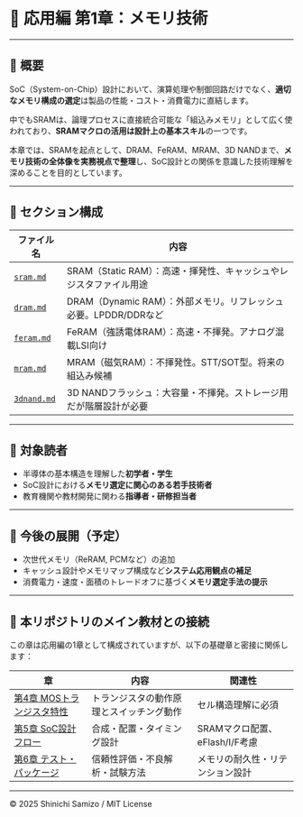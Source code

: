 # 💾 応用編 第1章：メモリ技術

---

## 📘 概要

SoC（System-on-Chip）設計において、演算処理や制御回路だけでなく、**適切なメモリ構成の選定**は製品の性能・コスト・消費電力に直結します。

中でもSRAMは、論理プロセスに直接統合可能な「組込みメモリ」として広く使われており、**SRAMマクロの活用は設計上の基本スキル**の一つです。

本章では、SRAMを起点として、DRAM、FeRAM、MRAM、3D NANDまで、**メモリ技術の全体像を実務視点で整理**し、SoC設計との関係を意識した技術理解を深めることを目的としています。

---

## 📂 セクション構成

| ファイル名 | 内容 |
|------------|------|
| [`sram.md`](./sram.md)       | SRAM（Static RAM）：高速・揮発性、キャッシュやレジスタファイル用途 |
| [`dram.md`](./dram.md)       | DRAM（Dynamic RAM）：外部メモリ。リフレッシュ必要。LPDDR/DDRなど |
| [`feram.md`](./feram.md)     | FeRAM（強誘電体RAM）：高速・不揮発。アナログ混載LSI向け |
| [`mram.md`](./mram.md)       | MRAM（磁気RAM）：不揮発性。STT/SOT型。将来の組込み候補 |
| [`3dnand.md`](./3dnand.md)   | 3D NANDフラッシュ：大容量・不揮発。ストレージ用だが階層設計が必要 |

---

## 🎯 対象読者

- 半導体の基本構造を理解した**初学者・学生**
- SoC設計における**メモリ選定に関心のある若手技術者**
- 教育機関や教材開発に関わる**指導者・研修担当者**

---

## 🔧 今後の展開（予定）

- 次世代メモリ（ReRAM, PCMなど）の追加  
- キャッシュ設計やメモリマップ構成など**システム応用観点の補足**  
- 消費電力・速度・面積のトレードオフに基づく**メモリ選定手法の提示**

---

## 🔗 本リポジトリのメイン教材との接続

この章は応用編の1章として構成されていますが、以下の基礎章と密接に関係します：

| 章 | 内容 | 関連性 |
|----|------|--------|
| [第4章 MOSトランジスタ特性](../chapter4_mos_characteristics/) | トランジスタの動作原理とスイッチング動作 | セル構造理解に必須 |
| [第5章 SoC設計フロー](../chapter5_soc_design_flow/) | 合成・配置・タイミング設計 | SRAMマクロ配置、eFlash/I/F考慮 |
| [第6章 テスト・パッケージ](../chapter6_test_and_package/) | 信頼性評価・不良解析・試験方法 | メモリの耐久性・リテンション設計 |

---

© 2025 Shinichi Samizo / MIT License
